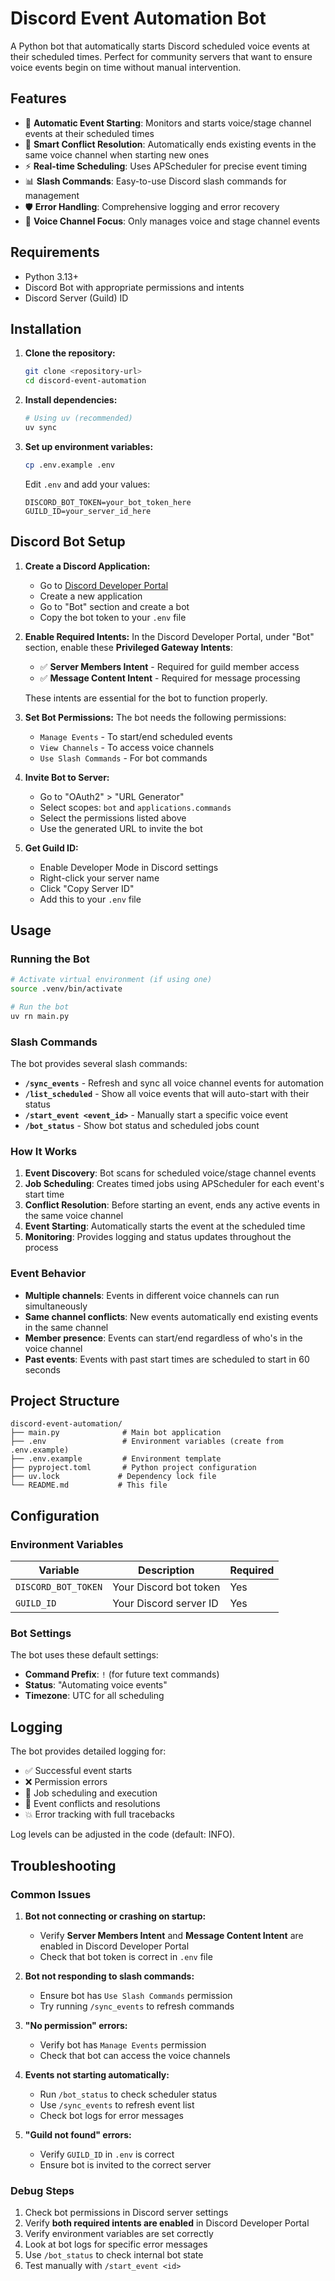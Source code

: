# Discord Event Automation Bot

A Python bot that automatically starts Discord scheduled voice events at their scheduled times. Perfect for community servers that want to ensure voice events begin on time without manual intervention.

## Features

- 🤖 **Automatic Event Starting**: Monitors and starts voice/stage channel events at their scheduled times
- 🔄 **Smart Conflict Resolution**: Automatically ends existing events in the same voice channel when starting new ones
- ⚡ **Real-time Scheduling**: Uses APScheduler for precise event timing
- 📊 **Slash Commands**: Easy-to-use Discord slash commands for management
- 🛡️ **Error Handling**: Comprehensive logging and error recovery
- 🎯 **Voice Channel Focus**: Only manages voice and stage channel events

## Requirements

- Python 3.13+
- Discord Bot with appropriate permissions and intents
- Discord Server (Guild) ID

## Installation

1. **Clone the repository:**

   ```bash
   git clone <repository-url>
   cd discord-event-automation
   ```

2. **Install dependencies:**

   ```bash
   # Using uv (recommended)
   uv sync
   ```

3. **Set up environment variables:**

   ```bash
   cp .env.example .env
   ```

   Edit `.env` and add your values:

   ```env
   DISCORD_BOT_TOKEN=your_bot_token_here
   GUILD_ID=your_server_id_here
   ```

## Discord Bot Setup

1. **Create a Discord Application:**
   - Go to [Discord Developer Portal](https://discord.com/developers/applications)
   - Create a new application
   - Go to "Bot" section and create a bot
   - Copy the bot token to your `.env` file

2. **Enable Required Intents:**
   In the Discord Developer Portal, under "Bot" section, enable these **Privileged Gateway Intents**:
   - ✅ **Server Members Intent** - Required for guild member access
   - ✅ **Message Content Intent** - Required for message processing

   These intents are essential for the bot to function properly.

3. **Set Bot Permissions:**
   The bot needs the following permissions:
   - `Manage Events` - To start/end scheduled events
   - `View Channels` - To access voice channels
   - `Use Slash Commands` - For bot commands

4. **Invite Bot to Server:**
   - Go to "OAuth2" > "URL Generator"
   - Select scopes: `bot` and `applications.commands`
   - Select the permissions listed above
   - Use the generated URL to invite the bot

5. **Get Guild ID:**
   - Enable Developer Mode in Discord settings
   - Right-click your server name
   - Click "Copy Server ID"
   - Add this to your `.env` file

## Usage

### Running the Bot

```bash
# Activate virtual environment (if using one)
source .venv/bin/activate

# Run the bot
uv rn main.py
```

### Slash Commands

The bot provides several slash commands:

- **`/sync_events`** - Refresh and sync all voice channel events for automation
- **`/list_scheduled`** - Show all voice events that will auto-start with their status
- **`/start_event <event_id>`** - Manually start a specific voice event
- **`/bot_status`** - Show bot status and scheduled jobs count

### How It Works

1. **Event Discovery**: Bot scans for scheduled voice/stage channel events
2. **Job Scheduling**: Creates timed jobs using APScheduler for each event's start time
3. **Conflict Resolution**: Before starting an event, ends any active events in the same voice channel
4. **Event Starting**: Automatically starts the event at the scheduled time
5. **Monitoring**: Provides logging and status updates throughout the process

### Event Behavior

- **Multiple channels**: Events in different voice channels can run simultaneously
- **Same channel conflicts**: New events automatically end existing events in the same channel
- **Member presence**: Events can start/end regardless of who's in the voice channel
- **Past events**: Events with past start times are scheduled to start in 60 seconds

## Project Structure

```
discord-event-automation/
├── main.py              # Main bot application
├── .env                 # Environment variables (create from .env.example)
├── .env.example         # Environment template
├── pyproject.toml       # Python project configuration
├── uv.lock             # Dependency lock file
└── README.md           # This file
```

## Configuration

### Environment Variables

| Variable | Description | Required |
|----------|-------------|----------|
| `DISCORD_BOT_TOKEN` | Your Discord bot token | Yes |
| `GUILD_ID` | Your Discord server ID | Yes |

### Bot Settings

The bot uses these default settings:

- **Command Prefix**: `!` (for future text commands)
- **Status**: "Automating voice events"
- **Timezone**: UTC for all scheduling

## Logging

The bot provides detailed logging for:

- ✅ Successful event starts
- ❌ Permission errors
- 🔄 Job scheduling and execution
- 🛑 Event conflicts and resolutions
- 💥 Error tracking with full tracebacks

Log levels can be adjusted in the code (default: INFO).

## Troubleshooting

### Common Issues

1. **Bot not connecting or crashing on startup:**
   - Verify **Server Members Intent** and **Message Content Intent** are enabled in Discord Developer Portal
   - Check that bot token is correct in `.env` file

2. **Bot not responding to slash commands:**
   - Ensure bot has `Use Slash Commands` permission
   - Try running `/sync_events` to refresh commands

3. **"No permission" errors:**
   - Verify bot has `Manage Events` permission
   - Check that bot can access the voice channels

4. **Events not starting automatically:**
   - Run `/bot_status` to check scheduler status
   - Use `/sync_events` to refresh event list
   - Check bot logs for error messages

5. **"Guild not found" errors:**
   - Verify `GUILD_ID` in `.env` is correct
   - Ensure bot is invited to the correct server

### Debug Steps

1. Check bot permissions in Discord server settings
2. Verify **both required intents are enabled** in Discord Developer Portal
3. Verify environment variables are set correctly
4. Look at bot logs for specific error messages
5. Use `/bot_status` to check internal bot state
6. Test manually with `/start_event <id>`
